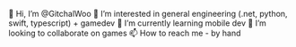 👋 Hi, I’m @GitchalWoo
👀 I’m interested in general engineering (.net, python, swift, typescript) + gamedev
🌱 I’m currently learning mobile dev
💞️ I’m looking to collaborate on games
📫 How to reach me - by hand

<!---
GitchalWoo/GitchalWoo is a ✨ special ✨ repository because its `README.md` (this file) appears on your GitHub profile.
You can click the Preview link to take a look at your changes.
--->
